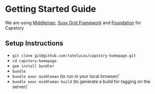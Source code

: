 # Getting Started Guide

We are using [Middleman](http://middlemanapp.com/getting-started/), [Susy Grid Framework](http://susy.oddbird.net/) and [Foundation](http://foundation.zurb.com/) for Capstory 

## Setup Instructions

* `git clone git@github.com:tatelucas/capstory-homepage.git`
* `cd capstory-homepage` 
* `gem install bundler`
* `bundle`
* `bundle exec middleman` (to run in your local browser)`
* `bundle exec middleman build` (to generate a build for tagging on the server)`

